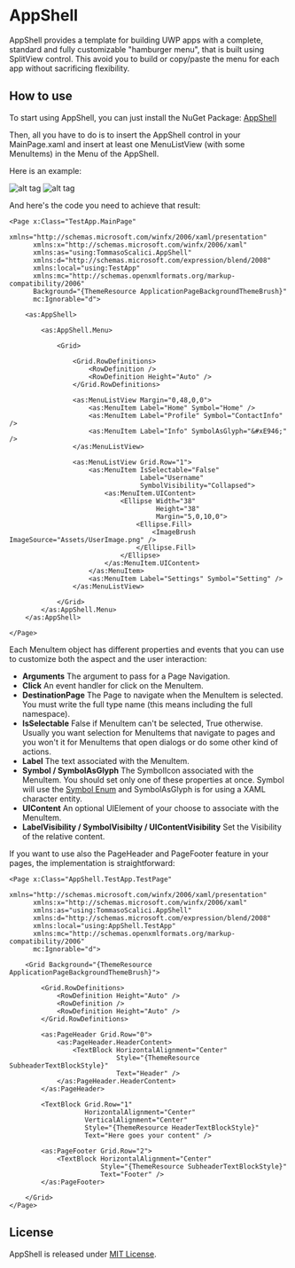 # AppShell
AppShell provides a template for building UWP apps with a complete, standard and fully customizable "hamburger menu", that is built using SplitView control.
This avoid you to build or copy/paste the menu for each app without sacrificing flexibility.


## How to use

To start using AppShell, you can just install the NuGet Package: [AppShell](https://www.nuget.org/packages/TommasoScalici.AppShell)

Then, all you have to do is to insert the AppShell control in your MainPage.xaml and insert at least one MenuListView (with some MenuItems) in the Menu of the AppShell.

Here is an example:

![alt tag](http://i.imgur.com/OkxA7w7.png "AppShell sample 1")
![alt tag](http://i.imgur.com/u2nTADP.png "AppShell sample 2")

And here's the code you need to achieve that result:

```xaml
<Page x:Class="TestApp.MainPage"
      xmlns="http://schemas.microsoft.com/winfx/2006/xaml/presentation"
      xmlns:x="http://schemas.microsoft.com/winfx/2006/xaml"
      xmlns:as="using:TommasoScalici.AppShell"
      xmlns:d="http://schemas.microsoft.com/expression/blend/2008"
      xmlns:local="using:TestApp"
      xmlns:mc="http://schemas.openxmlformats.org/markup-compatibility/2006"
      Background="{ThemeResource ApplicationPageBackgroundThemeBrush}"
      mc:Ignorable="d">

    <as:AppShell>

        <as:AppShell.Menu>

            <Grid>

                <Grid.RowDefinitions>
                    <RowDefinition />
                    <RowDefinition Height="Auto" />
                </Grid.RowDefinitions>

                <as:MenuListView Margin="0,48,0,0">
                    <as:MenuItem Label="Home" Symbol="Home" />
                    <as:MenuItem Label="Profile" Symbol="ContactInfo" />
                    <as:MenuItem Label="Info" SymbolAsGlyph="&#xE946;" />
                </as:MenuListView>

                <as:MenuListView Grid.Row="1">
                    <as:MenuItem IsSelectable="False"
                                 Label="Username"
                                 SymbolVisibility="Collapsed">
                        <as:MenuItem.UIContent>
                            <Ellipse Width="38"
                                     Height="38"
                                     Margin="5,0,10,0">
                                <Ellipse.Fill>
                                    <ImageBrush ImageSource="Assets/UserImage.png" />
                                </Ellipse.Fill>
                            </Ellipse>
                        </as:MenuItem.UIContent>
                    </as:MenuItem>
                    <as:MenuItem Label="Settings" Symbol="Setting" />
                </as:MenuListView>

            </Grid>
        </as:AppShell.Menu>
    </as:AppShell>

</Page>
```


Each MenuItem object has different properties and events that you can use to customize both the aspect and the user interaction:

- **Arguments** The argument to pass for a Page Navigation.
- **Click** An event handler for click on the MenuItem.
- **DestinationPage** The Page to navigate when the MenuItem is selected. You must write the full type name (this means including the full namespace).
- **IsSelectable** False if MenuItem can't be selected, True otherwise. Usually you want selection for MenuItems that navigate to pages and you won't it for MenuItems that open dialogs or do some other kind of actions.
- **Label** The text associated with the MenuItem.
- **Symbol / SymbolAsGlyph** The SymbolIcon associated with the MenuItem. You should set only one of these properties at once. Symbol will use the [Symbol Enum](https://msdn.microsoft.com/library/windows/apps/windows.ui.xaml.controls.symbol.aspx) and SymbolAsGlyph is for using a XAML character entity.
- **UIContent** An optional UIElement of your choose to associate with the MenuItem.
- **LabelVisibility / SymbolVisibilty / UIContentVisibility** Set the Visibility of the relative content.



If you want to use also the PageHeader and PageFooter feature in your pages, the implementation is straightforward:

```xaml
<Page x:Class="AppShell.TestApp.TestPage"
      xmlns="http://schemas.microsoft.com/winfx/2006/xaml/presentation"
      xmlns:x="http://schemas.microsoft.com/winfx/2006/xaml"
      xmlns:as="using:TommasoScalici.AppShell"
      xmlns:d="http://schemas.microsoft.com/expression/blend/2008"
      xmlns:local="using:AppShell.TestApp"
      xmlns:mc="http://schemas.openxmlformats.org/markup-compatibility/2006"
      mc:Ignorable="d">

    <Grid Background="{ThemeResource ApplicationPageBackgroundThemeBrush}">

        <Grid.RowDefinitions>
            <RowDefinition Height="Auto" />
            <RowDefinition />
            <RowDefinition Height="Auto" />
        </Grid.RowDefinitions>

        <as:PageHeader Grid.Row="0">
            <as:PageHeader.HeaderContent>
                <TextBlock HorizontalAlignment="Center"
                           Style="{ThemeResource SubheaderTextBlockStyle}"
                           Text="Header" />
            </as:PageHeader.HeaderContent>
        </as:PageHeader>

        <TextBlock Grid.Row="1"
                   HorizontalAlignment="Center"
                   VerticalAlignment="Center"
                   Style="{ThemeResource HeaderTextBlockStyle}"
                   Text="Here goes your content" />

        <as:PageFooter Grid.Row="2">
            <TextBlock HorizontalAlignment="Center"
                       Style="{ThemeResource SubheaderTextBlockStyle}"
                       Text="Footer" />
        </as:PageFooter>

    </Grid>
</Page>
```


## License

AppShell is released under [MIT License](https://github.com/TommasoScalici/AppShell/blob/master/LICENSE.md).
